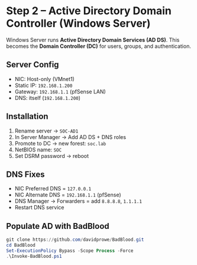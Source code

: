 # Step 2 – Active Directory Domain Controller (Windows Server)

Windows Server runs **Active Directory Domain Services (AD DS)**. This becomes the **Domain Controller (DC)** for users, groups, and authentication.  

## Server Config
- NIC: Host-only (VMnet1)  
- Static IP: `192.168.1.200`  
- Gateway: `192.168.1.1` (pfSense LAN)  
- DNS: itself (`192.168.1.200`)  

## Installation
1. Rename server → `SOC-AD1`  
2. In Server Manager → Add AD DS + DNS roles  
3. Promote to DC → new forest: `soc.lab`  
4. NetBIOS name: `SOC`  
5. Set DSRM password → reboot  

## DNS Fixes
- NIC Preferred DNS = `127.0.0.1`  
- NIC Alternate DNS = `192.168.1.1` (pfSense)  
- DNS Manager → Forwarders = add `8.8.8.8`, `1.1.1.1`  
- Restart DNS service  

## Populate AD with BadBlood
```powershell
git clone https://github.com/davidprowe/BadBlood.git
cd BadBlood
Set-ExecutionPolicy Bypass -Scope Process -Force
.\Invoke-BadBlood.ps1

